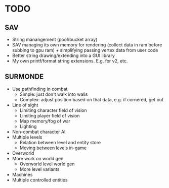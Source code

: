 # TODO

## SAV
- String manangement (pool/bucket array)
- SAV managing its own memory for rendering (collect data in ram before subbing to gpu ram) + simplifying passing vertex data from user code
- Better string drawing/extending into a GUI library
- My own printf/format string extensions. E.g. for v2, etc.

## SURMONDE
- Use pathfinding in combat
  - Simple: just don't walk into walls
  - Complex: adjust position based on that data, e.g. if cornered, get out
- Line of sight
  - Limiting character field of vision
  - Limiting player field of vision
  - Map memory/fog of war
  - Lighting
- Non-combat character AI
- Multiple levels
  - Relation between level and entity store
  - Moving between levels in-game
- Overworld
- More work on world gen
  - Overworld level world gen
  - More level variants
- Machines
- Multiple controlled entities
